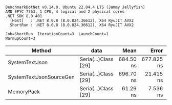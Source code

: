 ```

BenchmarkDotNet v0.14.0, Ubuntu 22.04.4 LTS (Jammy Jellyfish)
AMD EPYC 7763, 1 CPU, 4 logical and 2 physical cores
.NET SDK 8.0.401
  [Host]   : .NET 8.0.8 (8.0.824.36612), X64 RyuJIT AVX2
  ShortRun : .NET 8.0.8 (8.0.824.36612), X64 RyuJIT AVX2

Job=ShortRun  IterationCount=3  LaunchCount=1  
WarmupCount=3  

```
| Method                  | data                 | Mean      | Error      | StdDev    | Min       | Max       | Gen0   | Allocated |
|------------------------ |--------------------- |----------:|-----------:|----------:|----------:|----------:|-------:|----------:|
| SystemTextJson          | Seria(...)Class [29] | 684.50 ns | 677.825 ns | 37.154 ns | 662.09 ns | 727.39 ns | 0.0038 |     392 B |
| SystemTextJsonSourceGen | Seria(...)Class [29] | 696.70 ns |  21.415 ns |  1.174 ns | 695.91 ns | 698.04 ns | 0.0048 |     464 B |
| MemoryPack              | Seria(...)Class [29] |  61.29 ns |   7.536 ns |  0.413 ns |  60.84 ns |  61.64 ns | 0.0014 |     120 B |
